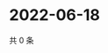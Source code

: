 # 2022-06-18

共 0 条

<!-- BEGIN WEIBO -->
<!-- 最后更新时间 Sat Jun 18 2022 15:13:54 GMT+0800 (China Standard Time) -->

<!-- END WEIBO -->
